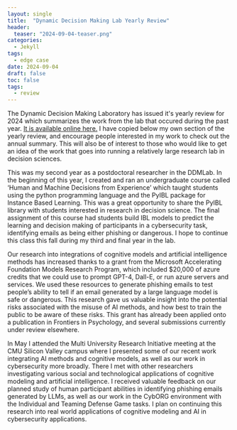 ```yaml
---
layout: single
title:  "Dynamic Decision Making Lab Yearly Review"
header:
  teaser: "2024-09-04-teaser.png"
categories: 
  - Jekyll
tags:
  - edge case
date: 2024-09-04
draft: false
toc: false
tags:
  - review
---
```


The Dynamic Decision Making Laboratory has issued it's yearly review for 2024 which summarizes the work from the lab that occured during the past year. [It is available online here.](https://www.cmu.edu/dietrich/sds/ddmlab/newsletter/DDMLab_Fall2024.pdf) I have copied below my own section of the yearly review, and encourage people interested in my work to check out the annual summary. This will also be of interest to those who would like to get an idea of the work that goes into running a relatively large research lab in decision sciences.

This was my second year as a postdoctoral researcher in the DDMLab. In the beginning of this year, I created and ran an undergraduate course called ‘Human and Machine Decisions from Experience’ which taught students using the python programming language and the PyIBL package for Instance Based Learning. This was a great opportunity to share the PyIBL library with students interested in research in decision science. The final assignment of this course had students build IBL models to predict the learning and decision making of participants in a cybersecurity task, identifying emails as being either phishing or dangerous. I hope to continue this class this fall during my third and final year in the lab.  

Our research into integrations of cognitive models and artificial intelligence methods has increased thanks to a grant from the Microsoft Accelerating Foundation Models Research Program, which included $20,000 of azure credits that we could use to prompt GPT-4, Dall-E, or run azure servers and services. We used these resources to generate phishing emails to test people’s ability to tell if an email generated by a large language model is safe or dangerous. This research gave us valuable insight into the potential risks associated with the misuse of AI methods, and how best to train the public to be aware of these risks. This grant has already been applied onto a publication in Frontiers in Psychology, and several submissions currently under review elsewhere.  

In May I attended the Multi University Research Initiative meeting at the CMU Silicon Valley campus where I presented some of our recent work integrating AI methods and cognitive models, as well as our work in cybersecurity more broadly. There I met with other researchers investigating various social and technological applications of cognitive modeling and artificial intelligence. I received valuable feedback on our planned study of human participant abilities in identifying phishing emails generated by LLMs, as well as our work in the CybORG environment with the Individual and Teaming Defense Game tasks. I plan on continuing this research into real world applications of cognitive modeling and AI in cybersecurity applications.